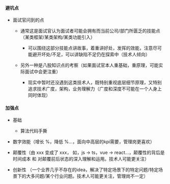 #### 避坑点

- 面试官问到的点
    - 通常这是面试官认为面试者可能会拥有而当前公司/部门所匮乏的技能点（某类框架/某类架构/某类功能引入）
        - 可以围绕这部分技能点讲故事，着重讲好处，发挥的效能，注意尽可能避开坏处/不足，可以讲缺陷不足仍在探索中（技术人倾向）
        
    - 另外一种是八股知识点的考察（如果面试官本人重基础，重原理，可能实际面试中会更注重）
        - 现实中暂时还没遇到这类技术人，既特别重视底层细节原理，又特别追求技术广度，架构，业务理解力（广度和深度不可能在一个人身上同时体现）


#### 加强点

- 基础
    - 算法代码手撕

- 数字效能（增长 %，降低 %...，面向中高层的kpi需要，管理岗更喜欢）

- 颠覆性（由 xxx 变成了 xxx， 如，js -> ts，vue -> react...，颠覆性的背后是时间成本 和 对颠覆前后状态的深入理解和运用。技术人可能更关注）

- 创新性 （一个业界几乎不存在的idea，解决了特定场景下的特定问题/特定场景下的大多问题/某个行业问题。技术人可能更关注，管理岗不一定）